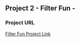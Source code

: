 
## Project 2 - Filter Fun -


### Project URL
<a href="https://codepen.io/Kanzy-Khaled/pen/bGOXWqV"> Filter Fun Project Link </a>
